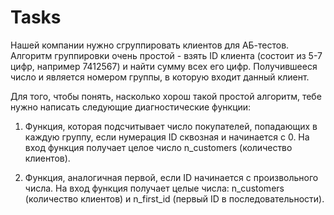 # Tasks

Нашей компании нужно сгруппировать клиентов для АБ-тестов. Алгоритм группировки очень 
простой - взять ID клиента (состоит из 5-7 цифр, например 7412567) 
и найти сумму всех его цифр. Получившееся число и является номером группы, в которую входит данный клиент.

Для того, чтобы понять, насколько хорош такой простой алгоритм, тебе нужно написать следующие диагностические функции:

1. Функция, которая подсчитывает число покупателей, попадающих в каждую группу, если нумерация ID сквозная 
и начинается с 0. На вход функция получает целое число n_customers (количество клиентов).

2. Функция, аналогичная первой, если ID начинается с произвольного числа. На вход функция получает 
целые числа: n_customers (количество клиентов) и n_first_id (первый ID в последовательности).
